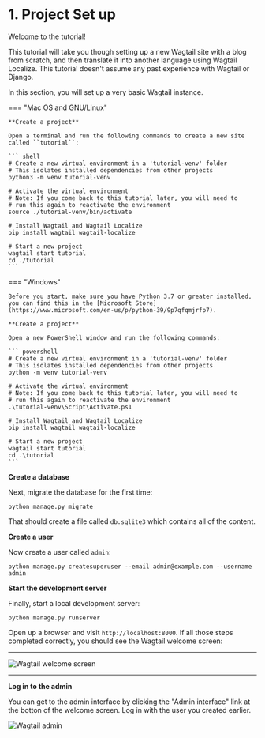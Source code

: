 # 1. Project Set up

Welcome to the tutorial!

This tutorial will take you though setting up a new Wagtail site with a blog from scratch, and then translate it into
another language using Wagtail Localize. This tutorial doesn't assume any past experience with Wagtail or Django.

In this section, you will set up a very basic Wagtail instance.

=== "Mac OS and GNU/Linux"

    **Create a project**

    Open a terminal and run the following commands to create a new site called ``tutorial``:

    ``` shell
    # Create a new virtual environment in a 'tutorial-venv' folder
    # This isolates installed dependencies from other projects
    python3 -m venv tutorial-venv

    # Activate the virtual environment
    # Note: If you come back to this tutorial later, you will need to
    # run this again to reactivate the environment
    source ./tutorial-venv/bin/activate

    # Install Wagtail and Wagtail Localize
    pip install wagtail wagtail-localize

    # Start a new project
    wagtail start tutorial
    cd ./tutorial
    ```

=== "Windows"

    Before you start, make sure you have Python 3.7 or greater installed, you can find this in the [Microsoft Store](https://www.microsoft.com/en-us/p/python-39/9p7qfqmjrfp7).

    **Create a project**

    Open a new PowerShell window and run the following commands:

    ``` powershell
    # Create a new virtual environment in a 'tutorial-venv' folder
    # This isolates installed dependencies from other projects
    python -m venv tutorial-venv

    # Activate the virtual environment
    # Note: If you come back to this tutorial later, you will need to
    # run this again to reactivate the environment
    .\tutorial-venv\Script\Activate.ps1

    # Install Wagtail and Wagtail Localize
    pip install wagtail wagtail-localize

    # Start a new project
    wagtail start tutorial
    cd .\tutorial
    ```

**Create a database**

Next, migrate the database for the first time:

``` shell
python manage.py migrate
```

That should create a file called ``db.sqlite3`` which contains all of the content.

**Create a user**

Now create a user called ``admin``:

``` shell
python manage.py createsuperuser --email admin@example.com --username admin
```

**Start the development server**

Finally, start a local development server:

``` shell
python manage.py runserver
```

Open up a browser and visit ``http://localhost:8000``. If all those steps completed correctly, you should see the Wagtail welcome screen:

---

![Wagtail welcome screen](/_static/tutorial/wagtail-welcome.png)

---

**Log in to the admin**

You can get to the admin interface by clicking the "Admin interface" link at the botton of the welcome screen. Log in with the user you created earlier.

![Wagtail admin](/_static/tutorial/wagtail-admin.png)
